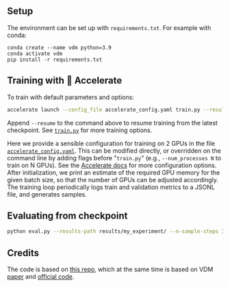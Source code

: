 ## Setup

The environment can be set up with `requirements.txt`. For example with conda:

```
conda create --name vdm python=3.9
conda activate vdm
pip install -r requirements.txt
```


## Training with  🤗 Accelerate

To train with default parameters and options:

```bash
accelerate launch --config_file accelerate_config.yaml train.py --results-path results/my_experiment/
```

Append `--resume` to the command above to resume training from the latest checkpoint. 
See [`train.py`](train.py) for more training options.

Here we provide a sensible configuration for training on 2 GPUs in the file 
[`accelerate_config.yaml`](accelerate_config.yaml). This can be modified directly, or overridden 
on the command line by adding flags before "`train.py`" (e.g., `--num_processes N` 
to train on N GPUs).
See the [Accelerate docs](https://huggingface.co/docs/accelerate/index) for more configuration options.
After initialization, we print an estimate of the required GPU memory for the given 
batch size, so that the number of GPUs can be adjusted accordingly.
The training loop periodically logs train and validation metrics to a JSONL file,
and generates samples.


## Evaluating from checkpoint

```bash
python eval.py --results-path results/my_experiment/ --n-sample-steps 1000
```


## Credits

The code is based on [this repo](https://github.com/addtt/variational-diffusion-models), which at the same time is based on VDM [paper](https://arxiv.org/abs/2107.00630) and [official code](https://github.com/google-research/vdm).
